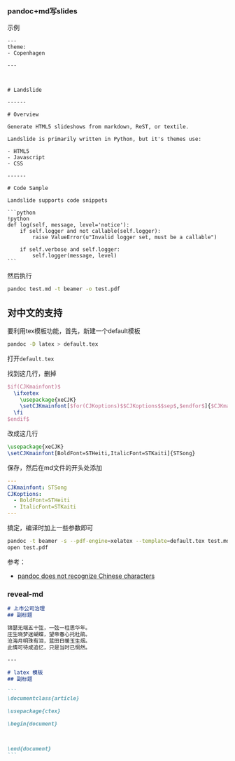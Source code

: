 ### pandoc+md写slides

示例

```
---
theme:
- Copenhagen

---



# Landslide

------

# Overview

Generate HTML5 slideshows from markdown, ReST, or textile.

Landslide is primarily written in Python, but it's themes use:

- HTML5
- Javascript
- CSS

------

# Code Sample

Landslide supports code snippets

​```python
!python
def log(self, message, level='notice'):
    if self.logger and not callable(self.logger):
        raise ValueError(u"Invalid logger set, must be a callable")

    if self.verbose and self.logger:
        self.logger(message, level)
​```
```

然后执行

```bash
pandoc test.md -t beamer -o test.pdf
```



## 对中文的支持

要利用tex模板功能，首先，新建一个default模板

```bash
pandoc -D latex > default.tex
```

打开`default.tex`

找到这几行，删掉

```tex
$if(CJKmainfont)$
  \ifxetex
    \usepackage{xeCJK}
    \setCJKmainfont[$for(CJKoptions)$$CJKoptions$$sep$,$endfor$]{$CJKmainfont$}
  \fi
$endif$
```

改成这几行

```tex
\usepackage{xeCJK}
\setCJKmainfont[BoldFont=STHeiti,ItalicFont=STKaiti]{STSong}

```

保存，然后在md文件的开头处添加

```yaml
---
CJKmainfont: STSong
CJKoptions:
  - BoldFont=STHeiti
  - ItalicFont=STKaiti
---
```

搞定，编译时加上一些参数即可

```bash
pandoc -t beamer -s --pdf-engine=xelatex --template=default.tex test.md -o test.pdf
open test.pdf
```

参考：

- [pandoc does not recognize Chinese characters](https://stackoverflow.com/questions/40892725/pandoc-does-not-recognize-chinese-characters)



### reveal-md

~~~markdown
# 上市公司治理
## 副标题

锦瑟无端五十弦，一弦一柱思华年。
庄生晓梦迷蝴蝶，望帝春心托杜鹃。
沧海月明珠有泪，蓝田日暖玉生烟。
此情可待成追忆，只是当时已惘然。

---

# latex 模板
## 副标题

```
\documentclass{article} 

\usepackage{ctex}

\begin{document}


    
\end{document}
```


~~~

